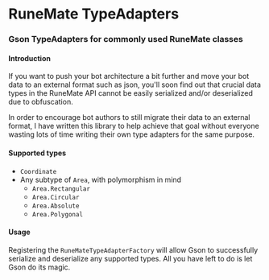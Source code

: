 # RuneMate TypeAdapters
### Gson TypeAdapters for commonly used RuneMate classes

#### Introduction
If you want to push your bot architecture a bit further and move your bot data to an external format such as json, you'll soon find out that crucial data types in the RuneMate API cannot be easily serialized and/or deserialized due to obfuscation.

In order to encourage bot authors to still migrate their data to an external format, I have written this library to help achieve that goal without everyone wasting lots of time writing their own type adapters for the same purpose.

#### Supported types
* `Coordinate`
* Any subtype of `Area`, with polymorphism in mind
  * `Area.Rectangular`
  * `Area.Circular`
  * `Area.Absolute`
  * `Area.Polygonal`

#### Usage
Registering the `RuneMateTypeAdapterFactory` will allow Gson to successfully serialize and deserialize any supported types. All you have left to do is let Gson do its magic.


